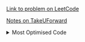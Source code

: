 [Link to problem on LeetCode](https://leetcode.com/problems/wildcard-matching/)

[Notes on TakeUForward](https://takeuforward.org/data-structure/wildcard-matching-dp-34/)

<details><summary>Most Optimised Code</summary>

![](https://github.com/archishmanghos/code-images/blob/master/DP-Striver/Lec-34.png)

</details>

<!-- Runtime: 97 ms, faster than 50.42% of C++ online submissions for Wildcard Matching.
Memory Usage: 6.7 MB, less than 92.87% of C++ online submissions for Wildcard Matching. -->